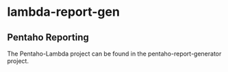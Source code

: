 # lambda-report-gen

## Pentaho Reporting
The Pentaho-Lambda project can be found in the pentaho-report-generator project.